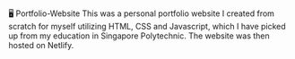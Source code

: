 🖥️ Portfolio-Website
This was a personal portfolio website I created from scratch for myself utilizing HTML, CSS and Javascript, which I have picked up from my education in Singapore Polytechnic. The website was then hosted on Netlify.
